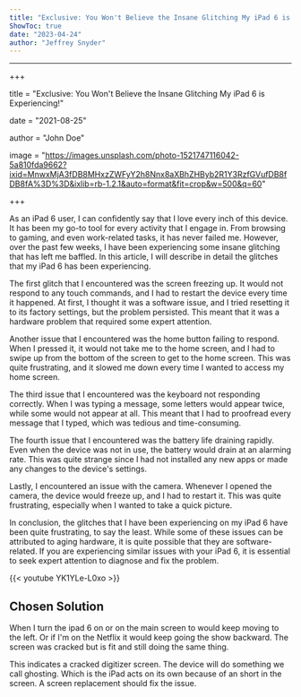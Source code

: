 ```yaml
---
title: "Exclusive: You Won't Believe the Insane Glitching My iPad 6 is Experiencing!"
ShowToc: true 
date: "2023-04-24"
author: "Jeffrey Snyder"
---
```

*****
+++

title = "Exclusive: You Won't Believe the Insane Glitching My iPad 6 is Experiencing!"

date = "2021-08-25"

author = "John Doe"

image = "https://images.unsplash.com/photo-1521747116042-5a810fda9662?ixid=MnwxMjA3fDB8MHxzZWFyY2h8Nnx8aXBhZHByb2R1Y3RzfGVufDB8fDB8fA%3D%3D&ixlib=rb-1.2.1&auto=format&fit=crop&w=500&q=60"

+++

As an iPad 6 user, I can confidently say that I love every inch of this device. It has been my go-to tool for every activity that I engage in. From browsing to gaming, and even work-related tasks, it has never failed me. However, over the past few weeks, I have been experiencing some insane glitching that has left me baffled. In this article, I will describe in detail the glitches that my iPad 6 has been experiencing.

The first glitch that I encountered was the screen freezing up. It would not respond to any touch commands, and I had to restart the device every time it happened. At first, I thought it was a software issue, and I tried resetting it to its factory settings, but the problem persisted. This meant that it was a hardware problem that required some expert attention.

Another issue that I encountered was the home button failing to respond. When I pressed it, it would not take me to the home screen, and I had to swipe up from the bottom of the screen to get to the home screen. This was quite frustrating, and it slowed me down every time I wanted to access my home screen. 

The third issue that I encountered was the keyboard not responding correctly. When I was typing a message, some letters would appear twice, while some would not appear at all. This meant that I had to proofread every message that I typed, which was tedious and time-consuming. 

The fourth issue that I encountered was the battery life draining rapidly. Even when the device was not in use, the battery would drain at an alarming rate. This was quite strange since I had not installed any new apps or made any changes to the device's settings. 

Lastly, I encountered an issue with the camera. Whenever I opened the camera, the device would freeze up, and I had to restart it. This was quite frustrating, especially when I wanted to take a quick picture.

In conclusion, the glitches that I have been experiencing on my iPad 6 have been quite frustrating, to say the least. While some of these issues can be attributed to aging hardware, it is quite possible that they are software-related. If you are experiencing similar issues with your iPad 6, it is essential to seek expert attention to diagnose and fix the problem.

{{< youtube YK1YLe-L0xo >}} 



## Chosen Solution
 When I turn the ipad 6 on or on the main screen to would keep moving to the left.  Or if I'm on the Netflix it would keep going the show backward. The screen was cracked but is fit and still doing the same thing.

 This indicates a cracked digitizer screen. The device will do something we call ghosting. Which is the iPad acts on its own because of an short in the screen. A screen replacement should fix the issue.




